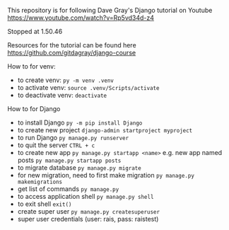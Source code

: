 This repository is for following Dave Gray's Django tutorial on Youtube https://www.youtube.com/watch?v=Rp5vd34d-z4

Stopped at 1.50.46

Resources for the tutorial can be found here https://github.com/gitdagray/django-course

How to for venv:

- to create venv: `py -m venv .venv`
- to activate venv: `source .venv/Scripts/activate`
- to deactivate venv: `deactivate`

How to for Django

- to install Django `py -m pip install Django`
- to create new project `django-admin startproject myproject`
- to run Django `py manage.py runserver`
- to quit the server `CTRL + c`
- to create new app `py manage.py startapp <name>` e.g. new app named posts `py manage.py startapp posts`
- to migrate database `py manage.py migrate`
- for new migration, need to first make migration `py manage.py makemigrations`
- get list of commands `py manage.py`
- to access application shell `py manage.py shell`
- to exit shell `exit()`
- create super user `py manage.py createsuperuser`
- super user credentials (user: rais, pass: raistest)